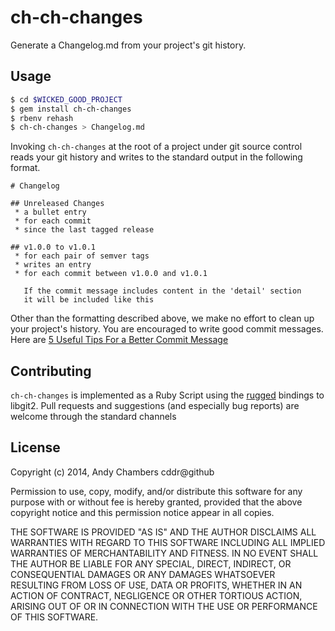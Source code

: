 # ch-ch-changes

Generate a Changelog.md from your project's git history.

## Usage

```sh
$ cd $WICKED_GOOD_PROJECT
$ gem install ch-ch-changes
$ rbenv rehash
$ ch-ch-changes > Changelog.md
```

Invoking `ch-ch-changes` at the root of a project under git source control
reads your git history and writes to the standard output in the following
format.

```
# Changelog

## Unreleased Changes
 * a bullet entry
 * for each commit
 * since the last tagged release

## v1.0.0 to v1.0.1
 * for each pair of semver tags
 * writes an entry
 * for each commit between v1.0.0 and v1.0.1

   If the commit message includes content in the 'detail' section
   it will be included like this
```

Other than the formatting described above, we make no effort to clean up your
project's history. You are encouraged to write good commit messages. Here are
[5 Useful Tips For a Better Commit Message](http://robots.thoughtbot.com/5-useful-tips-for-a-better-commit-message)

## Contributing

`ch-ch-changes` is implemented as a Ruby Script using the [rugged](https://github.com/libgit2/rugged)
bindings to libgit2. Pull requests and suggestions (and especially bug reports) are welcome through the
standard channels

## License

Copyright (c) 2014, Andy Chambers cddr@github

Permission to use, copy, modify, and/or distribute this software for any purpose with or without fee is hereby granted, provided that the above copyright notice and this permission notice appear in all copies.

THE SOFTWARE IS PROVIDED "AS IS" AND THE AUTHOR DISCLAIMS ALL WARRANTIES WITH REGARD TO THIS SOFTWARE INCLUDING ALL IMPLIED WARRANTIES OF MERCHANTABILITY AND FITNESS. IN NO EVENT SHALL THE AUTHOR BE LIABLE FOR ANY SPECIAL, DIRECT, INDIRECT, OR CONSEQUENTIAL DAMAGES OR ANY DAMAGES WHATSOEVER RESULTING FROM LOSS OF USE, DATA OR PROFITS, WHETHER IN AN ACTION OF CONTRACT, NEGLIGENCE OR OTHER TORTIOUS ACTION, ARISING OUT OF OR IN CONNECTION WITH THE USE OR PERFORMANCE OF THIS SOFTWARE.
